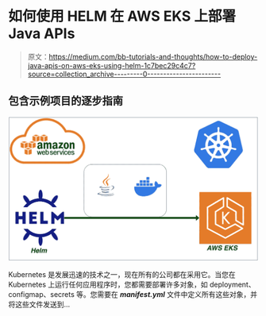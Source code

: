 # 如何使用 HELM 在 AWS EKS 上部署 Java APIs

> 原文：<https://medium.com/bb-tutorials-and-thoughts/how-to-deploy-java-apis-on-aws-eks-using-helm-1c7bec29c4c7?source=collection_archive---------0----------------------->

## 包含示例项目的逐步指南

![](img/0c45162beeca34e0d71111cee3e4d384.png)

Kubernetes 是发展迅速的技术之一，现在所有的公司都在采用它。当您在 Kubernetes 上运行任何应用程序时，您都需要部署许多对象，如 deployment、configmap、secrets 等。您需要在 ***manifest.yml*** 文件中定义所有这些对象，并将这些文件发送到…